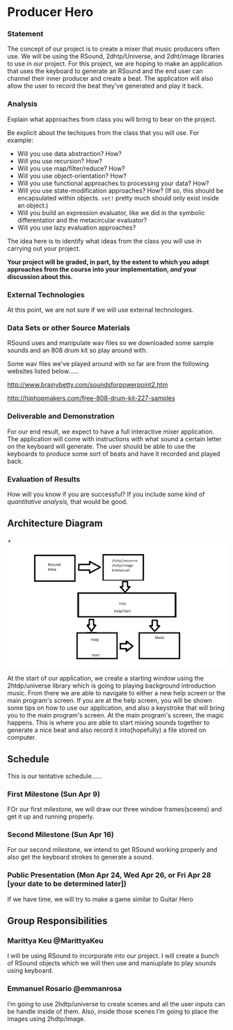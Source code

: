 # Producer Hero

### Statement
The concept of our project is to create a mixer that music producers often use. We will be using the RSound, 2dhtp/Universe, and 2dht/image libraries to use in our project. For this project, we are hoping to make an application that uses the keyboard to generate an RSound and the end user can channel their inner producer and create a beat. The application will also allow the user to record the beat they've generated and play it back. 

### Analysis

Explain what approaches from class you will bring to bear on the project.

Be explicit about the techiques from the class that you will use. For example:

- Will you use data abstraction? How?
- Will you use recursion? How?
- Will you use map/filter/reduce? How? 
- Will you use object-orientation? How?
- Will you use functional approaches to processing your data? How?
- Will you use state-modification approaches? How? (If so, this should be encapsulated within objects. `set!` pretty much should only exist inside an object.)
- Will you build an expression evaluator, like we did in the symbolic differentatior and the metacircular evaluator?
- Will you use lazy evaluation approaches?

The idea here is to identify what ideas from the class you will use in carrying out your project. 

**Your project will be graded, in part, by the extent to which you adopt approaches from the course into your implementation, _and_ your discussion about this.**

### External Technologies
At this point, we are not sure if we will use external technologies. 

### Data Sets or other Source Materials

RSound uses and manipulate wav files so we downloaded some sample sounds and an 808 drum kit so play around with.

Some wav files we've played around with so far are from the following websites listed below......

http://www.brainybetty.com/soundsforpowerpoint2.htm

http://hiphopmakers.com/free-808-drum-kit-227-samples


### Deliverable and Demonstration

For our end result, we expect to have a full interactive mixer application. The application will come with instructions with what sound a certain letter on the keyboard will generate. The user should be able to use the keyboards to produce some sort of beats and have it recorded and played back. 


### Evaluation of Results
How will you know if you are successful? 
If you include some kind of _quantitative analysis,_ that would be good.

## Architecture Diagram

+![test image](/architecture-diagram.png?raw=true "test image")

At the start of our application, we create a starting window using the 2htdp/universe library which is going to playing background introduction music. From there we are able to navigate to either a new help screen or the main program's screen. If you are at the help screen, you will be shown some tips on how to use our application, and also a keystroke that will bring you to the main program's screen. At the main program's screen, the magic happens. This is where you are able to start mixing sounds together to generate a nice beat and also record it into(hopefully) a file stored on computer. 

## Schedule
This is our tentative schedule......

### First Milestone (Sun Apr 9)
FOr our first milestone, we will draw our three window frames(sceens) and get it up and running properly.

### Second Milestone (Sun Apr 16)
For our second milestone, we intend to get RSound working properly and also get the keyboard strokes to generate a sound.

### Public Presentation (Mon Apr 24, Wed Apr 26, or Fri Apr 28 [your date to be determined later])
If we have time, we will try to make a game similar to Guitar Hero

## Group Responsibilities

### Marittya Keu @MarittyaKeu
I will be using RSound to incorporate into our project. I will create a bunch of RSound objects which we will then use and maniuplate to play sounds using keyboard.

### Emmanuel Rosario @emmanrosa
I’m going to use 2hdtp/universe to create scenes and all the user inputs can be handle inside of them. Also, inside those scenes I’m going to place the images using 2hdtp/image.  
